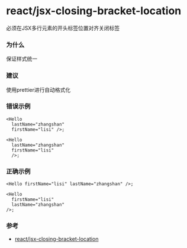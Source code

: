 # react/jsx-closing-bracket-location

必须在JSX多行元素的开头标签位置对齐关闭标签

### 为什么

保证样式统一

### 建议

使用prettier进行自动格式化

### 错误示例

```tsx
<Hello
  lastName="zhangshan"
  firstName="lisi" />;

<Hello
  lastName="zhangshan"
  firstName="lisi"
  />;
```

### 正确示例

```tsx
<Hello firstName="lisi" lastName="zhangshan" />;

<Hello
  firstName="lisi"
  lastName="zhangshan"
/>;
```

### 参考

- [react/jsx-closing-bracket-location](https://eslint.org/docs/rules/react/jsx-closing-bracket-location)
